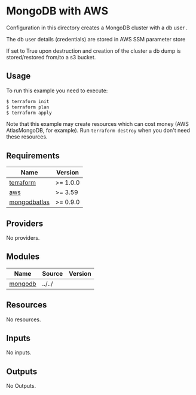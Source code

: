 # MongoDB with AWS

Configuration in this directory creates a MongoDB cluster with a db user .

The db user details (credentials) are stored in AWS SSM parameter store

If set to True upon destruction and creation of the cluster a db dump is stored/restored from/to a s3 bucket.

## Usage

To run this example you need to execute:

```bash
$ terraform init
$ terraform plan
$ terraform apply
```

Note that this example may create resources which can cost money (AWS AtlasMongoDB, for example). Run `terraform destroy` when you don't need these resources.

<!-- BEGINNING OF PRE-COMMIT-TERRAFORM DOCS HOOK -->
## Requirements

| Name | Version |
|------|---------|
| <a name="requirement_terraform"></a> [terraform](#requirement\_terraform) | >= 1.0.0 |
| <a name="requirement_aws"></a> [aws](#requirement\_aws) | >= 3.59 |
| <a name="requirement_mongodbatlas"></a> [mongodbatlas](#requirement\_mongodbatlas) | >= 0.9.0 |

## Providers

No providers.

## Modules

| Name | Source | Version |
|------|--------|---------|
| <a name="mongodb"></a> [mongodb](#module\_mongodb) | ../../ |  |

## Resources

No resources.

## Inputs

No inputs.

## Outputs
No Outputs.

<!-- END OF PRE-COMMIT-TERRAFORM DOCS HOOK -->